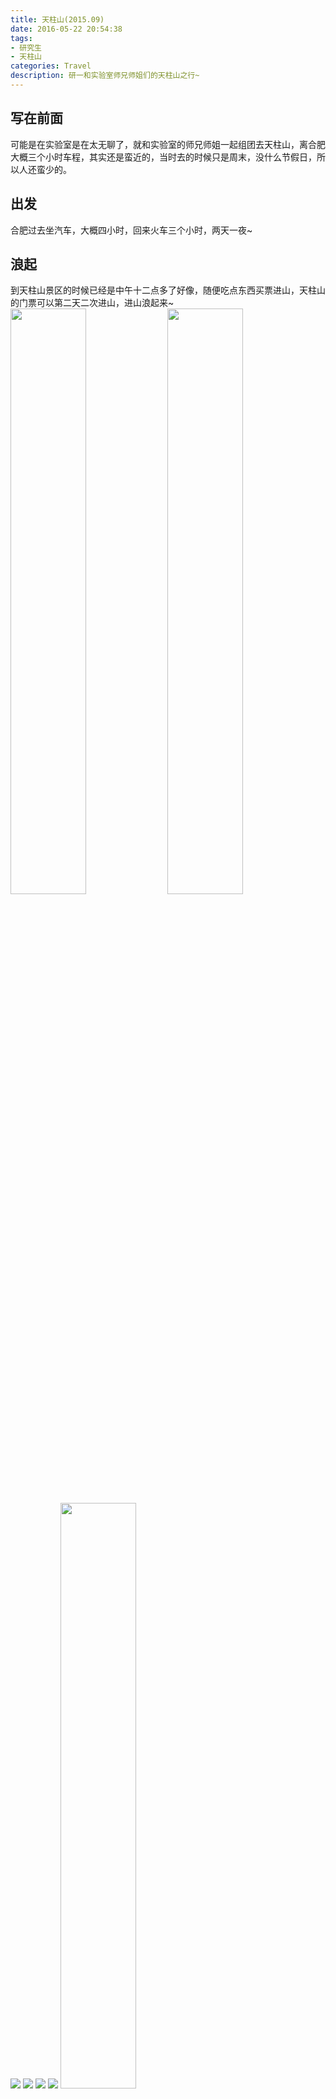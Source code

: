 ```yaml
---
title: 天柱山(2015.09)
date: 2016-05-22 20:54:38
tags:
- 研究生
- 天柱山
categories: Travel
description: 研一和实验室师兄师姐们的天柱山之行~
---
```


## 写在前面
可能是在实验室是在太无聊了，就和实验室的师兄师姐一起组团去天柱山，离合肥大概三个小时车程，其实还是蛮近的，当时去的时候只是周末，没什么节假日，所以人还蛮少的。

## 出发
合肥过去坐汽车，大概四小时，回来火车三个小时，两天一夜~

## 浪起
到天柱山景区的时候已经是中午十二点多了好像，随便吃点东西买票进山，天柱山的门票可以第二天二次进山，进山浪起来~
<img src="http://7xsv9s.com1.z0.glb.clouddn.com/201509_Tianzhushan%2FIMG_5012.JPG" width="49%">  <img src="http://7xsv9s.com1.z0.glb.clouddn.com/201509_Tianzhushan%2FIMG_5018.JPG" width="49%">
![](http://7xsv9s.com1.z0.glb.clouddn.com/201509_Tianzhushan%2FIMG_0854.JPG)
![](http://7xsv9s.com1.z0.glb.clouddn.com/201509_Tianzhushan%2FIMG_0893.JPG)
![](http://7xsv9s.com1.z0.glb.clouddn.com/201509_Tianzhushan%2FIMG_5031.JPG)
![](http://7xsv9s.com1.z0.glb.clouddn.com/201509_Tianzhushan%2FIMG_0922.JPG)
<img src="http://7xsv9s.com1.z0.glb.clouddn.com/201509_Tianzhushan%2FIMG_5041.JPG" width="49%">  <img src="http://7xsv9s.com1.z0.glb.clouddn.com/201509_Tianzhushan%2FIMG_5039.JPG" width="49%">
<img src="http://7xsv9s.com1.z0.glb.clouddn.com/201509_Tianzhushan%2FIMG_5038.JPG" width="49%">  <img src="http://7xsv9s.com1.z0.glb.clouddn.com/201509_Tianzhushan%2FIMG_5035.JPG" width="49%">
<img src="http://7xsv9s.com1.z0.glb.clouddn.com/201509_Tianzhushan%2FIMG_5052.JPG" width="49%">  <img src="http://7xsv9s.com1.z0.glb.clouddn.com/201509_Tianzhushan%2FIMG_5054.JPG" width="49%">
<img src="http://7xsv9s.com1.z0.glb.clouddn.com/201509_Tianzhushan%2FIMG_5051.JPG" width="49%">  <img src="http://7xsv9s.com1.z0.glb.clouddn.com/201509_Tianzhushan%2FIMG_5050.JPG" width="49%">
![](http://7xsv9s.com1.z0.glb.clouddn.com/201509_Tianzhushan%2FIMG_3336.JPG)
<img src="http://7xsv9s.com1.z0.glb.clouddn.com/201509_Tianzhushan%2FIMG_3297.JPG" width="49%">  <img src="http://7xsv9s.com1.z0.glb.clouddn.com/201509_Tianzhushan%2FIMG_3292.JPG" width="49%">
![](http://7xsv9s.com1.z0.glb.clouddn.com/201509_Tianzhushan%2FIMG_0952.JPG)
![](http://7xsv9s.com1.z0.glb.clouddn.com/201509_Tianzhushan%2FIMG_1059.JPG)
![](http://7xsv9s.com1.z0.glb.clouddn.com/201509_Tianzhushan%2FIMG_0913.JPG)
<img src="http://7xsv9s.com1.z0.glb.clouddn.com/201509_Tianzhushan%2FIMG_3341.JPG" width="49%">  <img src="http://7xsv9s.com1.z0.glb.clouddn.com/201509_Tianzhushan%2FIMG_5066.JPG" width="49%">
![](http://7xsv9s.com1.z0.glb.clouddn.com/201509_Tianzhushan%2FIMG_3356.JPG)

最后，来几张住的地方美美的风景，桃园人家~
!()[http://7xsv9s.com1.z0.glb.clouddn.com/201509_Tianzhushan%2FIMG_20150926_095121_HDR.jpg]
!()[http://7xsv9s.com1.z0.glb.clouddn.com/201509_Tianzhushan%2FIMG_20150927_064538_HDR.jpg]
!()[http://7xsv9s.com1.z0.glb.clouddn.com/201509_Tianzhushan%2FIMG_20150927_064008_HDR.jpg]
!()[http://7xsv9s.com1.z0.glb.clouddn.com/201509_Tianzhushan%2FIMG_20150927_064251_HDR.jpg]

## 返回
坐周天晚上的火车回合肥，累的不要不要的。。。但是，爽得很啊~~~~~
